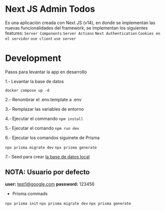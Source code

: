 # Next JS Admin Todos

Es una aplicación creada con Next JS (v14), en donde se implementan las nuevas funcionalidades del framework, se implementan los siguientes features:
`Server Components`
`Server Actions`
`Next Authentication`
`Cookies en el servidor`
`use client`
`use server`

# Development

Pasos para levantar la app en desarrollo

1.- Levantar la base de datos

`docker compose up -d`

2.- Renombrar el .env.template a .env

3.- Remplazar las variables de entorno

4.- Ejecutar el commando `npm install`

5.- Ejecutar el comando `npm run dev`

6.- Ejecutar los comandos siguinete de Prisma

`npx prisma migrate dev`
`npx prisma generate`

7.- Seed para crear [la base de datos local](localhost:3000/api/seed)

## NOTA: Usuario por defecto

**user:** test1@google.com
**password:** 123456

- Prisma commads

`npx prisma init`
`npx prisma migrate dev`
`npx prisma generate`
